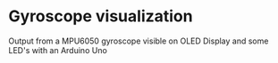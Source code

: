 # Gyroscope visualization
Output from a MPU6050 gyroscope visible on OLED Display and some LED's with an Arduino Uno
